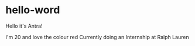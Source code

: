 # hello-word

Hello it's Antra!

I'm 20 and love the colour red
Currently doing an Internship at Ralph Lauren 
